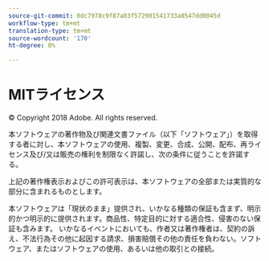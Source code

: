 ```yaml
---
source-git-commit: 0dc7978c9f87a83f572901541733a0547dd0045d
workflow-type: tm+mt
translation-type: tm+mt
source-wordcount: '170'
ht-degree: 0%

---
```

# MITライセンス

© Copyright 2018 Adobe. All rights reserved.

本ソフトウェアの著作物及び関連文書ファイル（以下「ソフトウェア」）を取得する者に対し、本ソフトウェアの使用、複製、変更、合成、公開、配布、再ライセンス及び/又は販売の権利を制限なく許諾し、次の条件に従うことを許諾する。

上記の著作権表示およびこの許可表示は、本ソフトウェアの全部または実質的な部分に含まれるものとします。

本ソフトウェアは「現状のまま」提供され、いかなる種類の保証も含まず、明示的かつ明示的に提供されます。商品性、特定目的に対する適合性、侵害のない保証も含みます。 いかなるイベントにおいても、作者又は著作権者は、契約の訴え、不法行為その他に起因する請求、損害賠償その他の責任を負わない。ソフトウェア、またはソフトウェアの使用、あるいは他の取引との接続。
